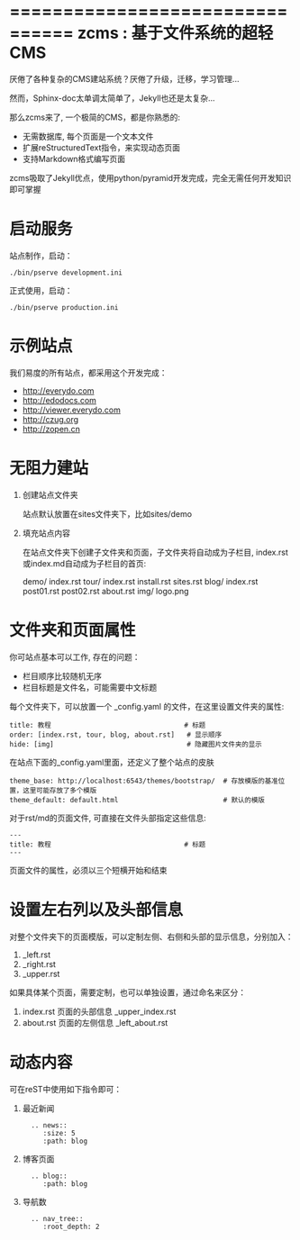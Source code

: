 ================================
zcms : 基于文件系统的超轻CMS
================================
厌倦了各种复杂的CMS建站系统？厌倦了升级，迁移，学习管理... 

然而，Sphinx-doc太单调太简单了，Jekyll也还是太复杂...

那么zcms来了, 一个极简的CMS，都是你熟悉的:

- 无需数据库, 每个页面是一个文本文件
- 扩展reStructuredText指令，来实现动态页面
- 支持Markdown格式编写页面

zcms吸取了Jekyll优点，使用python/pyramid开发完成，完全无需任何开发知识即可掌握

启动服务
=======================
站点制作，启动：

    ./bin/pserve development.ini

正式使用，启动：

    ./bin/pserve production.ini


示例站点
=========
我们易度的所有站点，都采用这个开发完成：

- http://everydo.com
- http://edodocs.com
- http://viewer.everydo.com
- http://czug.org
- http://zopen.cn

无阻力建站
============================
1. 创建站点文件夹

   站点默认放置在sites文件夹下，比如sites/demo

2. 填充站点内容

   在站点文件夹下创建子文件夹和页面，子文件夹将自动成为子栏目, index.rst或index.md自动成为子栏目的首页:

     demo/
        index.rst
        tour/
           index.rst
           install.rst
           sites.rst
        blog/
           index.rst
           post01.rst
           post02.rst
        about.rst
        img/
           logo.png

文件夹和页面属性
===========================
你可站点基本可以工作, 存在的问题：

- 栏目顺序比较随机无序
- 栏目标题是文件名，可能需要中文标题

每个文件夹下，可以放置一个 _config.yaml 的文件，在这里设置文件夹的属性:

    title: 教程                                 # 标题
    order: [index.rst, tour, blog, about.rst]   # 显示顺序
    hide: [img]                                 # 隐藏图片文件夹的显示

在站点下面的_config.yaml里面，还定义了整个站点的皮肤

    theme_base: http://localhost:6543/themes/bootstrap/  # 存放模版的基准位置，这里可能存放了多个模版
    theme_default: default.html                          # 默认的模版

对于rst/md的页面文件, 可直接在文件头部指定这些信息:

    ---
    title: 教程                                 # 标题
    ---

页面文件的属性，必须以三个短横开始和结束


设置左右列以及头部信息
========================
对整个文件夹下的页面模版，可以定制左侧、右侧和头部的显示信息，分别加入：

1. _left.rst
2. _right.rst
3. _upper.rst

如果具体某个页面，需要定制，也可以单独设置，通过命名来区分：

1. index.rst 页面的头部信息 _upper_index.rst
2. about.rst 页面的左侧信息 _left_about.rst

动态内容
=======================
可在reST中使用如下指令即可：

1. 最近新闻

         .. news::
            :size: 5
            :path: blog

2. 博客页面

         .. blog::
            :path: blog

3. 导航数

         .. nav_tree::
            :root_depth: 2

